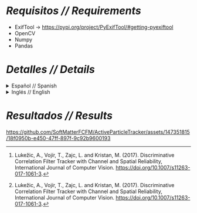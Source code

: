 # *Requisitos // Requirements*
- ExifTool  ->  https://pypi.org/project/PyExifTool/#getting-pyexiftool
- OpenCV 
- Numpy
- Pandas

# *Detalles // Details*
<details>
  <summary>Español // Spanish</summary>
  
# Información
En este repositorio hay carpetas con los modulos por separado (ingles o español), una llamada "Automatic",
el cual tiene un codigo que incluye todos los modulos para hacer el proceso de rastreo de manera automatizada.
Se recomienda usar el modulo de "RastreoV1.10" para rastrear la particula ya que, el codigo de "AutoTrack" esta 
en una fase preliminar.

Este codigo se apoya de la libreria [OpenCV](https://opencv.org/), en dado caso se requiera conocer mas a 
detalle las funciones utilizadas de la libreria, pueden recurrir a su [documentación](https://docs.opencv.org/).
Cada modulo mostrado aqui tiene una descripcion dentro del codigo como comentario.

# *Rastreo de una Partícula*
ActiveParticleTracker es un conjunto de codigos en Python con modulos para rastreo de particulas activas sinteticas en 2D.
## Modulo de Fotograma Inicial
Este modulo nos ayuda a encontrar el fotograma donde iniciara nuestro rastreo, primero se obtiene un fotograma
con baja luminosidad dependiendo del porcentaje de oscuridad deseado, luego se superponen los fotogramas para
detectar movimiento de la partícula y por ultimo, cuando se detecta movimiento, se utiliza uno de los fotogramas 
superpuestos* como nuestro fotograma inicial.

Versión mas reciente V0.14.

![Imagen2](https://github.com/SoftMatterFCFM/ActiveParticleTracker/assets/147351815/795239e0-84a5-47c6-b96d-b51a8de2b2ed) ======> 
![Imagen3](https://github.com/SoftMatterFCFM/ActiveParticleTracker/assets/147351815/726bbe7e-7879-44bb-8935-5144b021b761)


*La superposición consta de 5 fotogramas sumados, si el fotograma inicial que
arroja el programa no funciona para iniciar el rastreo, puede tomar un numero
de fotograma ± 2 del numero de fotograma dado por el código.

## Modulo para Región de Interés.
Este modulo nos permite calcular las dimensiones y la posición del área donde esta la partícula,
para evitar el ruido que pueda haber en las imágenes del video. Esta región de interés son necesarias
para usar el método DCF-CSRT de rastreo. 

Versión mas reciente V1.8.

![Imagen1](https://github.com/SoftMatterFCFM/ActiveParticleTracker/assets/147351815/cc477cbc-c206-4a5f-969f-f4109957993b)


## Modulo de Rastreo.
Se usa el modulo de rastreo para obtener la trayectoria de una partícula activa sintética.
Este modulo utiliza como base el método DCF-CSRT *(Discriminative Correlation Filter with Channel 
and Spatial Reliability Tracker)* [^2] . 

Versión mas reciente V1.10.

![Imagen4](https://github.com/SoftMatterFCFM/ActiveParticleTracker/assets/147351815/053c75d3-48cd-4067-be2f-6ada5e2daa82)


[^2]: Lukežic, A., Vojír, T., Zajc, L. and Kristan, M. (2017). Discriminative Correlation Filter Tracker with Channel and Spatial Reliability, International Journal of Computer Vision. https://doi.org/10.1007/s11263-017-1061-3.
</details>

<details>
  <summary>Inglés // English</summary>

# *Information*
In this repository there are folders with separate modules (English or Spanish) one named "Automatic" which has
a script that includes all the modules to do the tracking process in an automated way. We recommend the use of
"TrackerV1.10" module to track the particle since the "AutoTrack" script is in a preliminary phase.

These codes are supported by the [OpenCV](https://opencv.org/) library, if you need to know more details about the functions
used by the library, you can refer to its [documentation](https://docs.opencv.org/). Each module shown here has a description inside the script as a comment.


# *Active Particle Tracking*
ActiveParticleTracker is a set of Python codes with modules for tracking synthetic active particles in 2D.
## Initial Frame Module 
This module helps us to find the frame in which the tracking is going to start, it obtains a frame with low luminosity according to a darkness percentage, then it uses 
the frame superposition to detect the particle's motion and finally, when it detects motion, we use one of the superpositioned frames* to be our initial frame. 

Latest version V0.14.

![Imagen2](https://github.com/SoftMatterFCFM/ActiveParticleTracker/assets/147351815/bfb15db6-b171-4b2c-a490-db951e58d1e8)  ======> 
![Imagen3](https://github.com/SoftMatterFCFM/ActiveParticleTracker/assets/147351815/19be5203-f4b4-4508-956c-9d65daaff5f0)

*The superposition method consists of 5 frames added together if the returned initial frame of the module
doesn't work to initialize the tracking, you can use a frame either two places ahead or behind the frame returned by
the module $(fr - 2 < fr < fr + 2)\text{, where }fr = \text{Frame returned}$


## Region of Interest Module
This module allows us to compute the dimension and position of the area where the particle is located to avoid
the noise in the image. This region of interest is needed to use the DCF-CSRT tracking method.

Latest version V1.8.

![Imagen1](https://github.com/SoftMatterFCFM/ActiveParticleTracker/assets/147351815/5e2f5cfc-8062-41c1-94d9-9d6f8ede6aa4)

## Tracking Module
The module is used to obtain the trajectory of the synthetic active particle. This module uses the DCF-CSRT method
as a base. (Discriminative Correlation Filter with Channel and Spatial Reliability Tracker)[^2]. 

Latest version V1.10.

![Imagen4](https://github.com/SoftMatterFCFM/ActiveParticleTracker/assets/147351815/4b4830d5-29d5-47ec-a926-9e539fc17905)


[^2]: Lukežic, A., Vojír, T., Zajc, L. and Kristan, M. (2017). Discriminative Correlation Filter Tracker with Channel and Spatial Reliability, International Journal of Computer Vision. https://doi.org/10.1007/s11263-017-1061-3.
</details>

# *Resultados // Results*


https://github.com/SoftMatterFCFM/ActiveParticleTracker/assets/147351815/18f0950b-e450-47ff-897f-9c92b9600193

